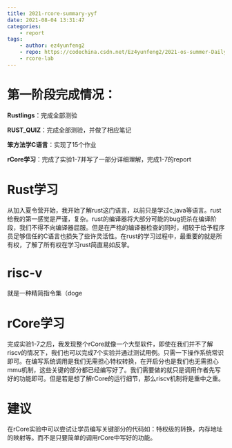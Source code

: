 ```yaml
---
title: 2021-rcore-summary-yyf
date: 2021-08-04 13:31:47
categories:
    - report
tags:
	- author: ez4yunfeng2
	- repo: https://codechina.csdn.net/Ez4yunfeng2/2021-os-summer-DailySchedule
    - rcore-lab
---
```


# 第一阶段完成情况：

**Rustlings**：完成全部测验

**RUST_QUIZ**：完成全部测验，并做了相应笔记

**笨方法学C语言**：实现了15个作业

**rCore学习**：完成了实验1-7并写了一部分详细理解，完成1-7的report



# Rust学习

​	从加入夏令营开始，我开始了解rust这门语言，以前只是学过c,java等语言。rust给我的第一感觉是严谨，复杂。rust的编译器将大部分可能的bug扼杀在编译阶段，我们不得不向编译器屈服。但是在严格的编译器检查的同时，相较于给予程序员足够信任的C语言也损失了些许灵活性。在rust的学习过程中，最重要的就是所有权，了解了所有权在学习rust简直易如反掌。



# risc-v

就是一种精简指令集（doge



# rCore学习

​	完成实验1-7之后，我发现整个rCore就像一个大型软件，即使在我们并不了解riscv的情况下，我们也可以完成7个实验并通过测试用例。只需一下操作系统常识即可。在编写系统调用是我们无需担心特权转换，在开启分也是我们也无需担心mmu机制，这些关键的部分都已经编写好了。我们需要做的就只是调用作者先写好的功能即可。但是若是想了解rCore的运行细节，那么riscv机制将是重中之重。



# 建议

​	在rCore实验中可以尝试让学员编写关键部分的代码如：特权级的转换，内存地址的映射等。而不是只要简单的调用rCore中写好的功能。

